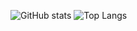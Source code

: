 ![GitHub stats](https://github-readme-stats-sigma-five.vercel.app/api?username=mark8769&&count_private=true&show_icons=true&theme=transparent)
![Top Langs](https://github-readme-stats-sigma-five.vercel.app/api/top-langs/?username=mark8769&langs_count=10&&hide_progress=true&layout=compact&theme=transparent)
